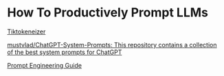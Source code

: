 # How To Productively Prompt LLMs 

[Tiktokeneizer](https://tiktokenizer.vercel.app/)

[mustvlad/ChatGPT-System-Prompts: This repository contains a collection of the best system prompts for ChatGPT](https://github.com/mustvlad/ChatGPT-System-Prompts)

[Prompt Engineering Guide](https://www.promptingguide.ai/)
